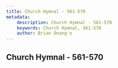 ```yaml
---
title: Church Hymnal - 561-570
metadata:
    description: Church Hymnal - 561-570
    keywords: Church Hymnal, 561-570
    author: Brian Onang'o
---
```



## Church Hymnal - 561-570
  